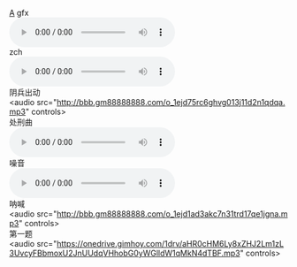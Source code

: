 <a href="https://zhidao.baidu.com/question/1902072426345113900.html">A</a>
gfx<br />
<audio src="/F.mp3" controls></audio><br />
zch<br />
<audio src="/G.mp3" controls></audio><br />
阴兵出动<br />
<audio src="http://bbb.gm88888888.com/o_1ejd75rc6ghvg013j11d2n1qdqa.mp3" controls></audio><br />
处刑曲<br />
<audio src="/害怕.mp3" controls></audio><br />
噪音<br />
<audio src="http://bbb.gm88888888.com/o_1ejd7867hiru13k3uom1eli1bna.mp3" controls></audio><br />
呐喊<br />
<audio src="http://bbb.gm88888888.com/o_1ejd1ad3akc7n31trd17qe1jgna.mp3" controls></audio><br />
第一题<br />
<audio src="https://onedrive.gimhoy.com/1drv/aHR0cHM6Ly8xZHJ2Lm1zL3UvcyFBbmoxU2JnUUdqVHhobG0yWGlldW1qMkN4dTBF.mp3" controls></audio><br />
